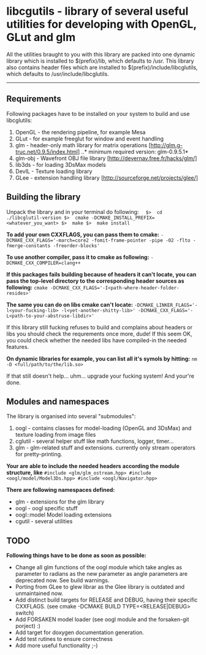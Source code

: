# libcgutils - library of several useful utilities for developing with OpenGL, GLut and glm
All the utilities braught to you with this library are packed into one
dynamic library which is installed to $(prefix)/lib, which defaults to /usr.
This library also contains header files which are installed to $(prefix)/include/libcglutils,
which defaults to /usr/include/libcglutils.

---

## Requirements
Following packages have to be installed on your system to build and use libcglutils:
1. OpenGL - the rendering pipeline, for example Mesa
2. GLut - for example freeglut for window and event handling
3. glm - header-only math library for matrix operations [http://glm.g-truc.net/0.9.5/index.html]
..* minimum required version: glm-0.9.5.1*
4. glm-obj - Wavefront OBJ file library [http://devernay.free.fr/hacks/glm/]
5. lib3ds - for loading 3DsMax models
6. DevIL - Texture loading library
7. GLee - extension handling library [http://sourceforge.net/projects/glee/]


## Building the library
Unpack the library and in your terminal do following:
`	$>  cd ./libcglutil-version
	$>  cmake -DCMAKE_INSTALL_PREFIX=<whatever_you_want>
	$>  make
	$>  make install
`

__To add your own CXXFLAGS, you can pass them to cmake:__
`
	-DCMAKE_CXX_FLAGS='-march=core2 -fomit-frame-pointer -pipe -O2 -flto -fmerge-constants -freorder-blocks'
`

__To use another compiler, pass it to cmake as following:__
`
	-DCMAKE_CXX_COMPILER=clang++
`

__If this packages fails building because of headers it can't locate, you can pass
the top-level directory to the corresponding header sources as following:__
`
	cmake -DCMAKE_CXX_FLAGS='-I<path-where-header-folder-resides>'
`

__The same you can do on libs cmake can't locate:__
`
	-DCMAKE_LINKER_FLAGS='-l<your-fucking-lib> -l<yet-another-shitty-lib>'
	-DCMAKE_CXX_FLAGS='-L<path-to-your-abstruse-libdir>'
`

If this library still fucking refuses to build and complains about headers or libs
you should check the requrements once more, dude!
If this seem OK, you could check whether the needed libs have compiled-in the needed features.

__On dynamic libraries for example, you can list all it's symols by hitting:__
`
	nm -D <full/path/to/the/lib.so>
`

If that still doesn't help... uhm... upgrade your fucking system!
And your're done.


## Modules and namespaces
The library is organised into several "submodules":
1. oogl - contains classes for model-loading (OpenGL and 3DsMax) and texture loading from image files
2. cglutil - several helper stuff like math functions, logger, timer...
3. glm - glm-related stuff and extensions. currently only stream operators for pretty-printing.

__Your are able to include the needed headers according the module structure, like__
`
	#include <glm/glm_ostream.hpp>
	#include <oogl/model/Model3Ds.hpp>
	#include <oogl/Navigator.hpp>
`

__There are following namespaces defined:__
+ glm - extensions for the glm library
+ oogl - oogl specific stuff
+ oogl::model Model loading extensions
+ cgutil - several utilities


## TODO
__Following things have to be done as soon as possible:__
+ Change all glm functions of the oogl module which take angles as parameter
  to radians as the new parameter as angle parameters are deprecated now. See build warnings.
+ Porting from GLee to glew librar as the Glee library is outdated and unmaintained now.
+ Add distinct build targets for RELEASE and DEBUG, having their specific CXXFLAGS.
  (see cmake -DCMAKE BUILD TYPE=<RELEASE|DEBUG> switch)
+ Add FORSAKEN model loader (see oogl module and the forsaken-git porject) :)
+ Add target for doxygen documentation generation.
+ Add test rutines to ensure correctness
+ Add more useful functionality ;-)

